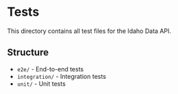 # Tests

This directory contains all test files for the Idaho Data API.

## Structure

- `e2e/` - End-to-end tests
- `integration/` - Integration tests
- `unit/` - Unit tests